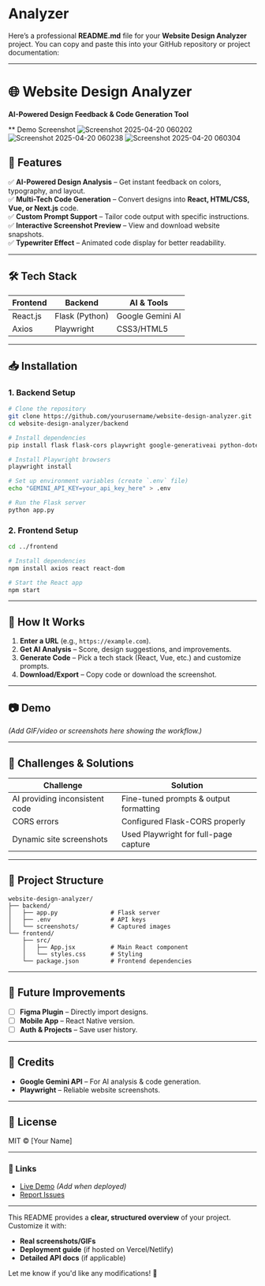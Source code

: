 # Analyzer

Here’s a professional **README.md** file for your **Website Design Analyzer** project. You can copy and paste this into your GitHub repository or project documentation:

---

# **🌐 Website Design Analyzer**  
**AI-Powered Design Feedback & Code Generation Tool**  

** Demo Screenshot
![Screenshot 2025-04-20 060202](https://github.com/user-attachments/assets/b28a182d-3564-4f3c-b07b-efa99a51c845)
![Screenshot 2025-04-20 060238](https://github.com/user-attachments/assets/a26a41ba-72ed-4cb5-8cf2-c6ffd1497b04)
![Screenshot 2025-04-20 060304](https://github.com/user-attachments/assets/a90e8a51-167b-41eb-a242-6a8e8bbf4938)


## **🚀 Features**  
✅ **AI-Powered Design Analysis** – Get instant feedback on colors, typography, and layout.  
✅ **Multi-Tech Code Generation** – Convert designs into **React, HTML/CSS, Vue, or Next.js** code.  
✅ **Custom Prompt Support** – Tailor code output with specific instructions.  
✅ **Interactive Screenshot Preview** – View and download website snapshots.  
✅ **Typewriter Effect** – Animated code display for better readability.  

---

## **🛠️ Tech Stack**  
| **Frontend** | **Backend** | **AI & Tools** |  
|--------------|-------------|----------------|  
| React.js     | Flask (Python) | Google Gemini AI |  
| Axios        | Playwright  | CSS3/HTML5     |  

---

## **📥 Installation**  

### **1. Backend Setup**  
```bash
# Clone the repository
git clone https://github.com/yourusername/website-design-analyzer.git
cd website-design-analyzer/backend

# Install dependencies
pip install flask flask-cors playwright google-generativeai python-dotenv

# Install Playwright browsers
playwright install

# Set up environment variables (create `.env` file)
echo "GEMINI_API_KEY=your_api_key_here" > .env

# Run the Flask server
python app.py
```

### **2. Frontend Setup**  
```bash
cd ../frontend

# Install dependencies
npm install axios react react-dom

# Start the React app
npm start
```

---

## **🎯 How It Works**  
1. **Enter a URL** (e.g., `https://example.com`).  
2. **Get AI Analysis** – Score, design suggestions, and improvements.  
3. **Generate Code** – Pick a tech stack (React, Vue, etc.) and customize prompts.  
4. **Download/Export** – Copy code or download the screenshot.  

---

## **📷 Demo**  
*(Add GIF/video or screenshots here showing the workflow.)*  

---

## **🚧 Challenges & Solutions**  
| **Challenge**               | **Solution**                          |  
|-----------------------------|---------------------------------------|  
| AI providing inconsistent code | Fine-tuned prompts & output formatting |  
| CORS errors                 | Configured Flask-CORS properly        |  
| Dynamic site screenshots    | Used Playwright for full-page capture |  

---

## **📂 Project Structure**  
```
website-design-analyzer/  
├── backend/  
│   ├── app.py               # Flask server  
│   ├── .env                 # API keys  
│   └── screenshots/         # Captured images  
└── frontend/  
    ├── src/  
    │   ├── App.jsx          # Main React component  
    │   └── styles.css       # Styling  
    └── package.json         # Frontend dependencies  
```

---

## **🔮 Future Improvements**  
- [ ] **Figma Plugin** – Directly import designs.  
- [ ] **Mobile App** – React Native version.  
- [ ] **Auth & Projects** – Save user history.  

---

## **🙏 Credits**  
- **Google Gemini API** – For AI analysis & code generation.  
- **Playwright** – Reliable website screenshots.  

---

## **📜 License**  
MIT © [Your Name]  

---

### **🔗 Links**  
- [Live Demo](#) *(Add when deployed)*  
- [Report Issues](https://github.com/yourusername/website-design-analyzer/issues)  

---

This README provides a **clear, structured overview** of your project. Customize it with:  
- **Real screenshots/GIFs**  
- **Deployment guide** (if hosted on Vercel/Netlify)  
- **Detailed API docs** (if applicable)  

Let me know if you'd like any modifications! 🚀
